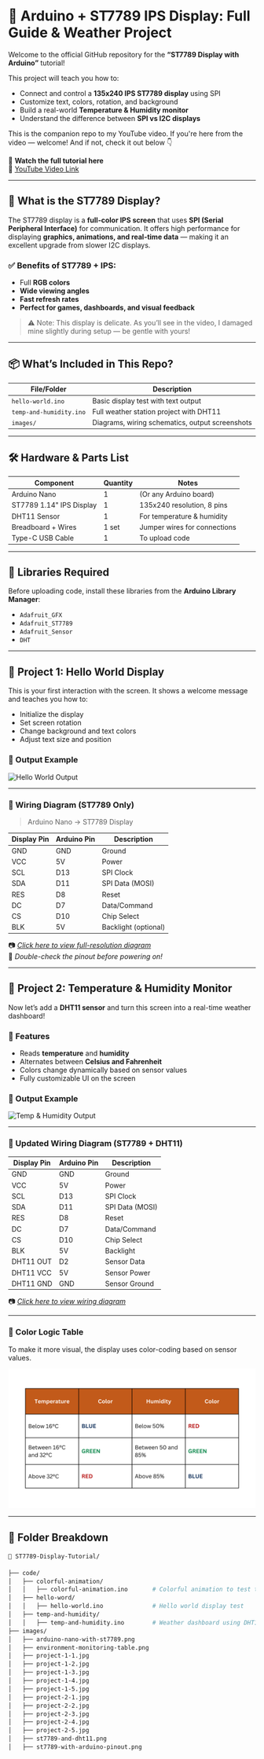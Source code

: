 # 🌈 Arduino + ST7789 IPS Display: Full Guide & Weather Project

Welcome to the official GitHub repository for the **“ST7789 Display with Arduino”** tutorial!

This project will teach you how to:
- Connect and control a **135x240 IPS ST7789 display** using SPI
- Customize text, colors, rotation, and background
- Build a real-world **Temperature & Humidity monitor**
- Understand the difference between **SPI vs I2C displays**

This is the companion repo to my YouTube video. If you're here from the video — welcome! And if not, check it out below 👇

🎥 **Watch the full tutorial here**  
🔗 [YouTube Video Link](https://www.youtube.com/@lucasfernandochannel)

---

## 🧠 What is the ST7789 Display?

The ST7789 display is a **full-color IPS screen** that uses **SPI (Serial Peripheral Interface)** for communication. It offers high performance for displaying **graphics, animations, and real-time data** — making it an excellent upgrade from slower I2C displays.

### ✅ Benefits of ST7789 + IPS:
- Full **RGB colors**
- **Wide viewing angles**
- **Fast refresh rates**
- **Perfect for games, dashboards, and visual feedback**

> ⚠️ Note: This display is delicate. As you’ll see in the video, I damaged mine slightly during setup — be gentle with yours!

---

## 📦 What’s Included in This Repo?

| File/Folder                | Description                                          |
|---------------------------|------------------------------------------------------|
| `hello-world.ino`         | Basic display test with text output                 |
| `temp-and-humidity.ino`   | Full weather station project with DHT11             |
| `images/`                 | Diagrams, wiring schematics, output screenshots     |

---

## 🛠️ Hardware & Parts List

| Component                | Quantity | Notes                            |
|-------------------------|----------|----------------------------------|
| Arduino Nano            | 1        | (Or any Arduino board)           |
| ST7789 1.14" IPS Display| 1        | 135x240 resolution, 8 pins       |
| DHT11 Sensor            | 1        | For temperature & humidity       |
| Breadboard + Wires      | 1 set    | Jumper wires for connections     |
| Type-C USB Cable        | 1        | To upload code                   |

---

## 🧰 Libraries Required

Before uploading code, install these libraries from the **Arduino Library Manager**:

- `Adafruit_GFX`
- `Adafruit_ST7789`
- `Adafruit_Sensor`
- `DHT`

---

## 🧩 Project 1: Hello World Display

This is your first interaction with the screen. It shows a welcome message and teaches you how to:

- Initialize the display
- Set screen rotation
- Change background and text colors
- Adjust text size and position

### 📸 Output Example

![Hello World Output](images/project-1-1.jpg)

---

### 🔌 Wiring Diagram (ST7789 Only)

> Arduino Nano → ST7789 Display

| Display Pin | Arduino Pin | Description            |
|-------------|-------------|------------------------|
| GND         | GND         | Ground                 |
| VCC         | 5V          | Power                  |
| SCL         | D13         | SPI Clock              |
| SDA         | D11         | SPI Data (MOSI)        |
| RES         | D8          | Reset                  |
| DC          | D7          | Data/Command           |
| CS          | D10         | Chip Select            |
| BLK         | 5V          | Backlight (optional)   |

📷 *[Click here to view full-resolution diagram](arduino-nano-with-st7789.png)*  
📝 *Double-check the pinout before powering on!*

---

## 🧩 Project 2: Temperature & Humidity Monitor

Now let’s add a **DHT11 sensor** and turn this screen into a real-time weather dashboard!

### 🧠 Features
- Reads **temperature** and **humidity**
- Alternates between **Celsius and Fahrenheit**
- Colors change dynamically based on sensor values
- Fully customizable UI on the screen

### 📸 Output Example

![Temp & Humidity Output](images/project-2-2.jpg)

---

### 🔌 Updated Wiring Diagram (ST7789 + DHT11)

| Display Pin | Arduino Pin | Description            |
|-------------|-------------|------------------------|
| GND         | GND         | Ground                 |
| VCC         | 5V          | Power                  |
| SCL         | D13         | SPI Clock              |
| SDA         | D11         | SPI Data (MOSI)        |
| RES         | D8          | Reset                  |
| DC          | D7          | Data/Command           |
| CS          | D10         | Chip Select            |
| BLK         | 5V          | Backlight              |
| DHT11 OUT   | D2          | Sensor Data            |
| DHT11 VCC   | 5V          | Sensor Power           |
| DHT11 GND   | GND         | Sensor Ground          |

📷 *[Click here to view wiring diagram](images/st7789-and-dht11.png)*

---

### 🎨 Color Logic Table

To make it more visual, the display uses color-coding based on sensor values.

![Color Reading Table](images/environment-monitoring-table.png)

---

## 📂 Folder Breakdown

```bash
📁 ST7789-Display-Tutorial/

├── code/
│   ├── colorful-animation/
│   │   ├── colorful-animation.ino       # Colorful animation to test the screen
│   ├── hello-word/
│   │   ├── hello-world.ino              # Hello world display test
│   ├── temp-and-humidity/
│   │   ├── temp-and-humidity.ino        # Weather dashboard using DHT11
├── images/
│   ├── arduino-nano-with-st7789.png
│   ├── environment-monitoring-table.png
│   ├── project-1-1.jpg
│   ├── project-1-2.jpg
│   ├── project-1-3.jpg
│   ├── project-1-4.jpg
│   ├── project-1-5.jpg
│   ├── project-2-1.jpg
│   ├── project-2-2.jpg
│   ├── project-2-3.jpg
│   ├── project-2-4.jpg
│   ├── project-2-5.jpg
│   ├── st7789-and-dht11.png
│   ├── st7789-with-arduino-pinout.png
